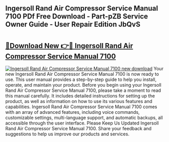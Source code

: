 ## Ingersoll Rand Air Compressor Service Manual 7100 PDf Free Download - Part-pZB Service Owner Guide - User Repair Edition JbQvS

# <h2><a href="http://bc4760.oget.top/?id=Ingersoll+Rand+Air+Compressor+Service+Manual+7100">🔗Download New 👉🔴 Ingersoll Rand Air Compressor Service Manual 7100</a></h2>

[![Ingersoll Rand Air Compressor Service Manual 7100 new download](https://i.imgur.com/5g1atiW.png)](http://bc4760.oget.top/?id=Ingersoll+Rand+Air+Compressor+Service+Manual+7100)
Your new Ingersoll Rand Air Compressor Service Manual 7100 is now ready to use. This user manual provides a step-by-step guide to help you install, operate, and maintain your product. Before you begin using your Ingersoll Rand Air Compressor Service Manual 7100, please take a moment to read this manual carefully. It includes detailed instructions for setting up the product, as well as information on how to use its various features and capabilities. Ingersoll Rand Air Compressor Service Manual 7100 comes with an array of advanced features, including voice commands, customizable settings, multi-language support, and automatic backups, all accessible through the user interface. Please Keep Us Updated Ingersoll Rand Air Compressor Service Manual 7100. Share your feedback and suggestions to help us improve our products and services.
